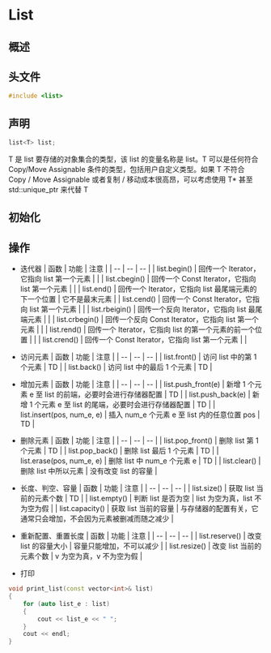 # List
## 概述

## 头文件
```cpp
#include <list>
```

## 声明
```cpp
list<T> list;
```
T 是 list 要存储的对象集合的类型，该 list 的变量名称是 list。T 可以是任何符合 Copy/Move Assignable 条件的类型，包括用户自定义类型。如果 T 不符合 Copy / Move Assignable 或者复制 / 移动成本很高昂，可以考虑使用 T* 甚至 std::unique_ptr<T> 来代替 T

## 初始化

## 操作
- 迭代器
| 函数 | 功能 | 注意 |
| -- | -- | -- |
| list.begin() | 回传一个 Iterator，它指向 list 第一个元素 |  |
| list.cbegin() | 回传一个 Const Iterator，它指向 list 第一个元素 |  |
| list.end() | 回传一个 Iterator，它指向 list 最尾端元素的下一个位置 | 它不是最末元素 |
| list.cend() | 回传一个 Const Iterator，它指向 list 第一个元素 |  |
| list.rbeigin() | 回传一个反向 Iterator，它指向 list 最尾端元素 |  |
| list.crbegin() | 回传一个反向 Const Iterator，它指向 list 第一个元素 |  |
| list.rend() | 回传一个 Iterator，它指向 list 的第一个元素的前一个位置 |  |
| list.crend() | 回传一个 Const Iterator，它指向 list 第一个元素 |  |

- 访问元素
| 函数 | 功能 | 注意 |
| -- | -- | -- |
| list.front() | 访问 list 中的第 1 个元素   | TD |
| list.back()  | 访问 list 中的最后 1 个元素 | TD |

- 增加元素
| 函数 | 功能 | 注意 |
| -- | -- | -- |
| list.push_front(e) | 新增 1 个元素 e 至 list 的前端，必要时会进行存储器配置 | TD |
| list.push_back(e)  | 新增 1 个元素 e 至 list 的尾端，必要时会进行存储器配置 | TD |
| list.insert(pos, num_e, e) |  插入 num_e 个元素 e 至 list 内的任意位置 pos | TD |

- 删除元素
| 函数 | 功能 | 注意 |
| -- | -- | -- |
| list.pop_front() | 删除 list 第 1 个元素 | TD |
| list.pop_back() | 删除 list 最后 1 个元素 | TD |
| list.erase(pos, num_e, e) |  删除 list 中 num_e 个元素 e | TD |
| list.clear() |  删除 list 中所以元素 | 没有改变 list 的容量 |

- 长度、判空、容量
| 函数 | 功能 | 注意 |
| -- | -- | -- |
| list.size() | 获取 list 当前的元素个数 | TD |
| list.empty() | 判断 list 是否为空  | list 为空为真，list 不为空为假 |
| list.capacity() |  获取 list 当前的容量 | 与存储器的配置有关，它通常只会增加，不会因为元素被删减而随之减少 |

- 重新配置、重置长度
| 函数 | 功能 | 注意 |
| -- | -- | -- |
| list.reserve() | 改变 list 的容量大小 | 容量只能增加，不可以减少 |
| list.resize() | 改变 list 当前的元素个数  | v 为空为真，v 不为空为假 |

- 打印
```cpp
void print_list(const vector<int>& list)
{
	for (auto list_e : list)
	{
		cout << list_e << " ";
	}
	cout << endl;
}
```
